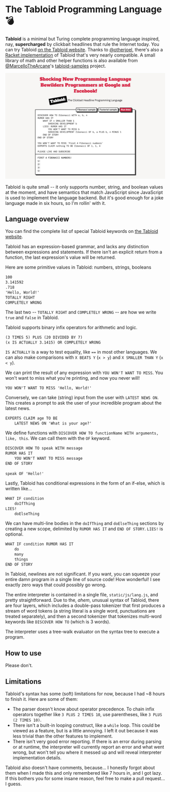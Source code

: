 # The Tabloid Programming Language 💣

**Tabloid** is a minimal but Turing complete programming language inspired, nay, **supercharged** by clickbait headlines that rule the Internet today. You can try Tabloid [on the Tabloid website](https://tabloid.vercel.app). Thanks to [@otherjoel](https://github.com/otherjoel), there's also a [Racket implementation](https://github.com/otherjoel/tabloid) of Tabloid that's very nearly compatible. A small library of math and other helper functions is also available from [@MarcelloTheArcane](https://github.com/MarcelloTheArcane)'s [tabloid-samples](https://github.com/MarcelloTheArcane/tabloid-samples) project.

![Tabloid website screenshot](static/img/screenshot.jpg)

Tabloid is quite small -- it only supports number, string, and boolean values at the moment, and have semantics that match JavaScript since JavaScript is used to implement the language backend. But it's good enough for a joke language made in six hours, so I'm rollin' with it.

## Language overview

You can find the complete list of special Tabloid keywords on [the Tabloid website](https://tabloid.thesephist.vercel.app).

Tabloid has an expression-based grammar, and lacks any distinction between expressions and statements. If there isn't an explicit return from a function, the last expression's value will be returned.

Here are some primitive values in Tabloid: numbers, strings, booleans

```
100
3.141592
.718
'Hello, World!'
TOTALLY RIGHT
COMPLETELY WRONG
```

The last two -- `TOTALLY RIGHT` and `COMPLETELY WRONG` -- are how we write `true` and `false` in Tabloid.

Tabloid supports binary infix operators for arithmetic and logic.

```
(3 TIMES 5) PLUS (20 DIVIDED BY 7)
(x IS ACTUALLY 3.1415) OR COMPLETELY WRONG
```

`IS ACTUALLY` is a way to test equality, like `==` in most other languages. We can also make comparisons with `X BEATS Y` (`x > y`) and `X SMALLER THAN Y` (`x < y`).

We can print the result of any expression with `YOU WON'T WANT TO MISS`. You won't want to miss what you're printing, and now you never will!

```
YOU WON'T WANT TO MISS 'Hello, World!'
```

Conversely, we can take (string) input from the user with `LATEST NEWS ON`. This creates a prompt to ask the user of your incredible program about the latest news.

```
EXPERTS CLAIM age TO BE
    LATEST NEWS ON 'What is your age?'
```

We define functions with `DISCOVER HOW TO functionName WITH arguments, like, this`. We can call them with the `OF` keyword.

```
DISCOVER HOW TO speak WITH message
RUMOR HAS IT
    YOU WON'T WANT TO MISS message
END OF STORY

speak OF 'Hello!'
```

Lastly, Tabloid has conditional expressions in the form of an if-else, which is written like...

```
WHAT IF condition
    doIfThing
LIES!
    doElseThing
```

We can have multi-line bodies in the `doIfThing` and `doElseThing` sections by creating a new scope, delimited by `RUMOR HAS IT` and `END OF STORY`. `LIES!` is optional.

```
WHAT IF condition RUMOR HAS IT
    do
    many
    things
END OF STORY
```

In Tabloid, newlines are not significant. If you want, you can squeeze your entire damn program in a single line of source code! How wonderful! I see exactly zero ways that could possibly go wrong.

The entire interpreter is contained in a single file, `static/js/lang.js`, and pretty straightforward. Due to the, *ahem*, unusual syntax of Tabloid, there are four layers, which includes a double-pass tokenizer that first produces a stream of word tokens (a string literal is a single word, punctuations are treated separately), and then a second tokenizer that tokenizes multi-word keywords like `DISCOVER HOW TO` (which is 3 words).

The interpreter uses a tree-walk evaluator on the syntax tree to execute a program.

## How to use

Please don't.

## Limitations

Tabloid's syntax has some (soft) limitations for now, because I had ~8 hours to finish it. Here are some of them:

- The parser doesn't know about operator precedence. To chain infix operators together like `3 PLUS 2 TIMES 10`, use parentheses, like `3 PLUS (2 TIMES 10)`.
- There isn't a built-in looping construct, like a `while` loop. This could be viewed as a feature, but is a little annoying. I left it out because it was less trivial than the other features to implement.
- There isn't very good error reporting. If there is an error during parsing or at runtime, the interpreter will currently report an error and what went wrong, but won't tell you where it messed up and will reveal interpreter implementation details.

Tabloid also doesn't have comments, because... I honestly forgot about them when I made this and only remembered like 7 hours in, and I got lazy. If this bothers you for some insane reason, feel free to make a pull request... I guess.
